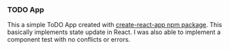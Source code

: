 ### TODO App
This a simple ToDO App created with [create-react-app npm package](https://github.com/facebookincubator/create-react-app). This basically implements state update in React. I was also able to implement a component test with no conflicts or errors.
